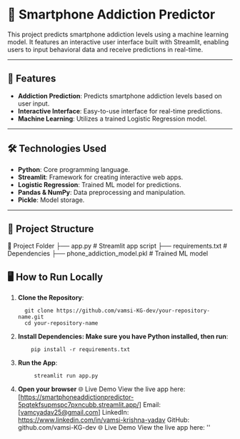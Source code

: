 # 📱 Smartphone Addiction Predictor

This project predicts smartphone addiction levels using a machine learning model. It features an interactive user interface built with Streamlit, enabling users to input behavioral data and receive predictions in real-time.

---

## 🚀 Features
- **Addiction Prediction**: Predicts smartphone addiction levels based on user input.
- **Interactive Interface**: Easy-to-use interface for real-time predictions.
- **Machine Learning**: Utilizes a trained Logistic Regression model.

---

## 🛠️ Technologies Used
- **Python**: Core programming language.
- **Streamlit**: Framework for creating interactive web apps.
- **Logistic Regression**: Trained ML model for predictions.
- **Pandas & NumPy**: Data preprocessing and manipulation.
- **Pickle**: Model storage.

---

## 📂 Project Structure

📁 Project Folder ├── app.py # Streamlit app script ├── requirements.txt # Dependencies ├── phone_addiction_model.pkl # Trained ML model


## 🖥️ How to Run Locally

1. **Clone the Repository**:
   
         git clone https://github.com/vamsi-KG-dev/your-repository-name.git
         cd your-repository-name
   
3. **Install Dependencies: Make sure you have Python installed, then run**:

           pip install -r requirements.txt

3. **Run the App**:
   
            streamlit run app.py

5. **Open your browser**
 🌐 Live Demo
         View the live app here: [https://smartphoneaddictionpredictor-5pqtekfsupmspc7pxncubb.streamlit.app/]
Email: [vamcyadav25@gmail.com]
LinkedIn: https://www.linkedin.com/in/vamsi-krishna-yadav
GitHub: github.com/vamsi-KG-dev
         🌐 Live Demo
         View the live app here: ''



